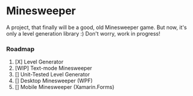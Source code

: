 # Minesweeper

A project, that finally will be a good, old Minesweeper game. But now, it's only a level generation library :) Don't worry, work in progress! 

### Roadmap
1. [X] Level Generator
2. [WIP] Text-mode Minesweeper
3. [] Unit-Tested Level Generator
4. [] Desktop Minesweeper (WPF)
5. [] Mobile Minesweeper (Xamarin.Forms)
